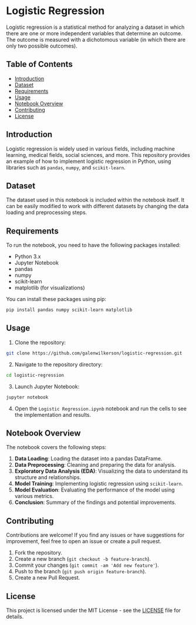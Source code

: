 # Logistic Regression

Logistic regression is a statistical method for analyzing a dataset in which there are one or more independent variables that determine an outcome. The outcome is measured with a dichotomous variable (in which there are only two possible outcomes).

## Table of Contents

- [Introduction](#introduction)
- [Dataset](#dataset)
- [Requirements](#requirements)
- [Usage](#usage)
- [Notebook Overview](#notebook-overview)
- [Contributing](#contributing)
- [License](#license)

## Introduction

Logistic regression is widely used in various fields, including machine learning, medical fields, social sciences, and more. This repository provides an example of how to implement logistic regression in Python, using libraries such as `pandas`, `numpy`, and `scikit-learn`.

## Dataset

The dataset used in this notebook is included within the notebook itself. It can be easily modified to work with different datasets by changing the data loading and preprocessing steps.

## Requirements

To run the notebook, you need to have the following packages installed:

- Python 3.x
- Jupyter Notebook
- pandas
- numpy
- scikit-learn
- matplotlib (for visualizations)

You can install these packages using pip:

```sh
pip install pandas numpy scikit-learn matplotlib
```

## Usage

1. Clone the repository:

```sh
git clone https://github.com/galenwilkerson/logistic-regression.git
```

2. Navigate to the repository directory:

```sh
cd logistic-regression
```

3. Launch Jupyter Notebook:

```sh
jupyter notebook
```

4. Open the `Logistic Regression.ipynb` notebook and run the cells to see the implementation and results.

## Notebook Overview

The notebook covers the following steps:

1. **Data Loading**: Loading the dataset into a pandas DataFrame.
2. **Data Preprocessing**: Cleaning and preparing the data for analysis.
3. **Exploratory Data Analysis (EDA)**: Visualizing the data to understand its structure and relationships.
4. **Model Training**: Implementing logistic regression using `scikit-learn`.
5. **Model Evaluation**: Evaluating the performance of the model using various metrics.
6. **Conclusion**: Summary of the findings and potential improvements.

## Contributing

Contributions are welcome! If you find any issues or have suggestions for improvement, feel free to open an issue or create a pull request.

1. Fork the repository.
2. Create a new branch (`git checkout -b feature-branch`).
3. Commit your changes (`git commit -am 'Add new feature'`).
4. Push to the branch (`git push origin feature-branch`).
5. Create a new Pull Request.

## License

This project is licensed under the MIT License - see the [LICENSE](LICENSE) file for details.
